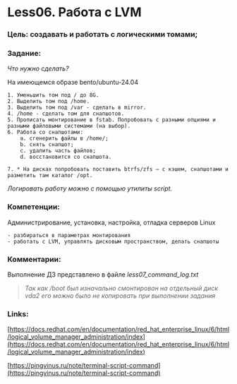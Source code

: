 # Less06. Работа с LVM
### Цель: создавать и работать с логическими томами;


### Задание:
_Что нужно сделать?_

На имеющемся образе bento/ubuntu-24.04

    1. Уменьшить том под / до 8G.
    2. Выделить том под /home.
    3. Выделить том под /var - сделать в mirror.
    4. /home - сделать том для снапшотов.
    5. Прописать монтирование в fstab. Попробовать с разными опциями и разными файловыми системами (на выбор).
    6. Работа со снапшотами:
        a. сгенерить файлы в /home/;
        b. снять снапшот;
        c. удалить часть файлов;
        d. восстановится со снапшота.

    7. * На дисках попробовать поставить btrfs/zfs — с кэшем, снапшотами и разметить там каталог /opt.
_Логировать работу можно с помощью утилиты script._

### Компетенции:
Администрирование, установка, настройка, отладка серверов Linux

    - разбираться в параметрах монтирования
    - работать с LVM, управлять дисковым пространством, делать снапшоты

### Комментарии:

Выполнение ДЗ представлено в файле _less07_command_log.txt_
    
> _Так как /boot был изначально смонтирован на отдельный диск vda2 его можно было не копировать при выполнении задания_

### Links:
[https://docs.redhat.com/en/documentation/red_hat_enterprise_linux/6/html/logical_volume_manager_administration/index](https://docs.redhat.com/en/documentation/red_hat_enterprise_linux/6/html/logical_volume_manager_administration/index)

[https://pingvinus.ru/note/terminal-script-command](https://pingvinus.ru/note/terminal-script-command)